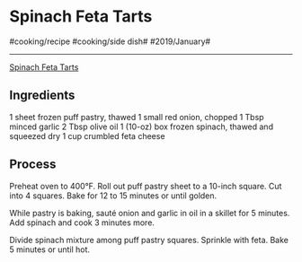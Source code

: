 # Spinach Feta Tarts
#cooking/recipe #cooking/side dish# #2019/January#
- - - -
[Spinach Feta Tarts](https://parade.com/30289/dash/spinach-feta-tarts/)

## Ingredients
1 sheet frozen puff pastry, thawed
1 small red onion, chopped
1 Tbsp minced garlic
2 Tbsp olive oil
1 (10-oz) box frozen spinach, thawed and squeezed dry
1 cup crumbled feta cheese

## Process
Preheat oven to 400°F. Roll out puff pastry sheet to a 10-inch square. Cut into 4 squares. Bake for 12 to 15 minutes or until golden.

While pastry is baking, sauté onion and garlic in oil in a skillet for 5 minutes. Add spinach and cook 3 minutes more.

Divide spinach mixture among puff pastry squares. Sprinkle with feta. Bake 5 minutes or until hot.